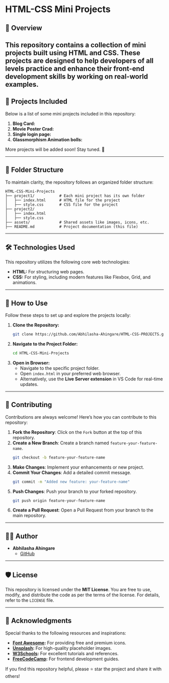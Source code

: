 # HTML-CSS Mini Projects

## 📌 Overview

This repository contains a collection of **mini projects** built using **HTML** and **CSS**. These projects are designed to help developers of all levels practice and enhance their front-end development skills by working on real-world examples. 
---

## 🚀 Projects Included

Below is a list of some mini projects included in this repository:

1. **Blog Card:**
2. **Movie Poster Crad:**
3. **Single login page:**
4. **Glassmorphism  Animation bolls:**

More projects will be added soon! Stay tuned. 🎉

---

## 📂 Folder Structure

To maintain clarity, the repository follows an organized folder structure:

```
HTML-CSS-Mini-Projects
├── project1/           # Each mini project has its own folder
│   ├── index.html      # HTML file for the project
│   ├── style.css       # CSS file for the project
├── project2/
│   ├── index.html
│   ├── style.css
├── assets/             # Shared assets like images, icons, etc.
├── README.md           # Project documentation (this file)
```

---

## 🛠 Technologies Used

This repository utilizes the following core web technologies:

- **HTML:** For structuring web pages.
- **CSS:** For styling, including modern features like Flexbox, Grid, and animations.

---

## 🌟 How to Use

Follow these steps to set up and explore the projects locally:

1. **Clone the Repository:**
   ```bash
   git clone https://github.com/Abhilasha-Ahingare/HTML-CSS-PROJECTS.git
   ```
2. **Navigate to the Project Folder:**
   ```bash
   cd HTML-CSS-Mini-Projects
   ```
3. **Open in Browser:**
   - Navigate to the specific project folder.
   - Open `index.html` in your preferred web browser.
   - Alternatively, use the **Live Server extension** in VS Code for real-time updates.

---

## 🤝 Contributing

Contributions are always welcome! Here’s how you can contribute to this repository:

1. **Fork the Repository**: Click on the `Fork` button at the top of this repository.
2. **Create a New Branch**: Create a branch named `feature-your-feature-name`.
   ```bash
   git checkout -b feature-your-feature-name
   ```
3. **Make Changes**: Implement your enhancements or new project.
4. **Commit Your Changes**: Add a detailed commit message.
   ```bash
   git commit -m "Added new feature: your-feature-name"
   ```
5. **Push Changes**: Push your branch to your forked repository.
   ```bash
   git push origin feature-your-feature-name
   ```
6. **Create a Pull Request**: Open a Pull Request from your branch to the main repository.

---

## 🧑‍💻 Author

- **Abhilasha Ahingare**
  - [GitHub](https://github.com/Abhilasha-Ahingare)

---

## 🛡 License

This repository is licensed under the **MIT License**. You are free to use, modify, and distribute the code as per the terms of the license. For details, refer to the `LICENSE` file.

---

## 🙏 Acknowledgments

Special thanks to the following resources and inspirations:

- **[Font Awesome](https://fontawesome.com/):** For providing free and premium icons.
- **[Unsplash](https://unsplash.com/):** For high-quality placeholder images.
- **[W3Schools](https://www.w3schools.com/):** For excellent tutorials and references.
- **[FreeCodeCamp](https://www.freecodecamp.org/):** For frontend development guides.

If you find this repository helpful, please ⭐ star the project and share it with others!

